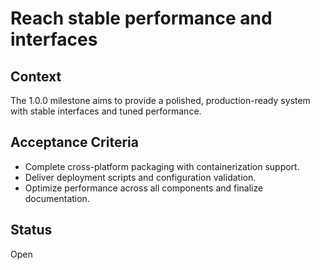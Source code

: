 # Reach stable performance and interfaces

## Context
The 1.0.0 milestone aims to provide a polished, production-ready system with
stable interfaces and tuned performance.

## Acceptance Criteria
- Complete cross-platform packaging with containerization support.
- Deliver deployment scripts and configuration validation.
- Optimize performance across all components and finalize documentation.

## Status
Open
